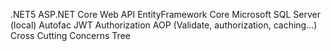 .NET5
ASP.NET Core Web API
EntityFramework Core
Microsoft SQL Server (local)
Autofac 
JWT Authorization
AOP (Validate, authorization, caching...)
Cross Cutting Concerns Tree
